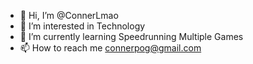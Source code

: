- 👋 Hi, I’m @ConnerLmao
- 👀 I’m interested in Technology
- 🌱 I’m currently learning Speedrunning Multiple Games
- 📫 How to reach me connerpog@gmail.com

<!---
ConnerLmao/ConnerLmao is a ✨ special ✨ repository because its `README.md` (this file) appears on your GitHub profile.
You can click the Preview link to take a look at your changes.
--->
